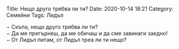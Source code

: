Title: Нещо друго трябва ли ти?
Date: 2020-10-14 18:21
Category: Семейни
Tags: Лидъл

&minus; Скъпа, нещо друго трябва ли ти?  
&minus; Да ме прегърнеш, да ме обичаш и да сме завинаги заедно!  
&minus; От Лидъл питам, от Лидъл треа ли ти нещо?
